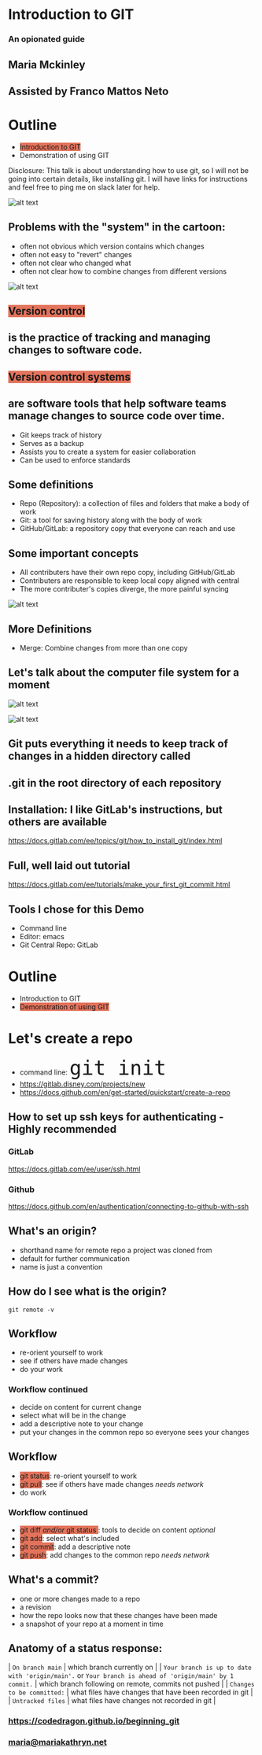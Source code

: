 # Introduction to GIT
### An opionated guide

## Maria Mckinley
## Assisted by Franco Mattos Neto




# Outline
* <span style="background-color: #E3735B">Introduction to GIT</span>
* Demonstration of using GIT

Disclosure: This talk is about understanding how to use git, so I will not be going into
certain details, like installing git. I will have links for instructions and feel free
to ping me on slack later for help.




![alt text](assets/final_doc.gif "'Piled Higher and Deeper' by Jorge Cham www.phdcomics.com")




## Problems with the "system" in the cartoon:
* often not obvious which version contains which changes
* often not easy to "revert" changes
* often not clear who changed what
* often not clear how to combine changes from different versions




![alt text](assets/share_manuscript.png "One document, many authors")




## <span style="background-color: #E3735B">Version control</span>
## is the practice of tracking and managing changes to software code.
## <span style="background-color: #E3735B">Version control systems</span>
## are software tools that help software teams manage changes to source code over time.




* Git keeps track of history
* Serves as a backup
* Assists you to create a system for easier collaboration
* Can be used to enforce standards




## Some definitions
* Repo (Repository): a collection of files and folders that make a body of work
* Git:  a tool for saving history along with the body of work
* GitHub/GitLab:  a repository copy that everyone can reach and use




## Some important concepts
* All contributers have their own repo copy, including GitHub/GitLab
* Contributers are responsible to keep local copy aligned with central
* The more contributer's copies diverge, the more painful syncing




![alt text](assets/github_gitlab.png "Git repo, many authors")




## More Definitions
* Merge: Combine changes from more than one copy




## Let's talk about the computer file system for a moment
![alt text](assets/color_coded_files.jpg "organized folders ©Elena Elisseeva | Dreamstime.com")




![alt text](assets/messy-file-folder.jpeg "Messy File Folders")






## Git puts everything it needs to keep track of changes in a hidden directory called
## .git in the root directory of each repository




## Installation: I like GitLab's instructions, but others are available
https://docs.gitlab.com/ee/topics/git/how_to_install_git/index.html
## Full, well laid out tutorial
https://docs.gitlab.com/ee/tutorials/make_your_first_git_commit.html




## Tools I chose for this Demo
* Command line
* Editor: emacs
* Git Central Repo: GitLab




# Outline
* Introduction to GIT
* <span style="background-color: #E3735B">Demonstration of using GIT</span>




# Let's create a repo
* command line: <font size= "10">`git init` </font> 
* https://gitlab.disney.com/projects/new
* https://docs.github.com/en/get-started/quickstart/create-a-repo




## How to set up ssh keys for authenticating - Highly recommended
### GitLab
https://docs.gitlab.com/ee/user/ssh.html
### Github
https://docs.github.com/en/authentication/connecting-to-github-with-ssh




## What's an origin?
* shorthand name for remote repo a project was cloned from
* default for further communication
* name is just a convention




## How do I see what is the origin?
`git remote -v`




## Workflow
* re-orient yourself to work
* see if others have made changes
* do your work




### Workflow continued
* decide on content for current change
* select what will be in the change
* add a descriptive note to your change
* put your changes in the common repo so everyone sees your changes




## Workflow
* <span style="background-color: #E3735B">git status</span>: re-orient yourself to work
* <span style="background-color: #E3735B">git pull</span>: see if others have made changes  *needs network*
* do work




### Workflow continued
* <span style="background-color: #E3735B">git diff *and/or* git status </span>: tools to decide on content  *optional*
* <span style="background-color: #E3735B">git add</span>: select what's included
* <span style="background-color: #E3735B">git commit</span>: add a descriptive note
* <span style="background-color: #E3735B">git push</span>: add changes to the common repo  *needs network*




## What's a commit?
* one or more changes made to a repo
* a revision
* how the repo looks now that these changes have been made
* a snapshot of your repo at a moment in time




## Anatomy of a status response:
| `On branch main` | which branch currently on |
| `Your branch is up to date with 'origin/main'.` or `Your branch is ahead of 'origin/main' by 1 commit.` | which branch following on remote, commits not pushed |
| `Changes to be committed:` | what files have changes that have been recorded in git |
| `Untracked files` | what files have changes not recorded in git |




### https://codedragon.github.io/beginning_git
### maria@mariakathryn.net

